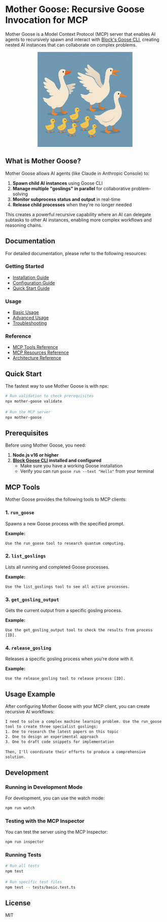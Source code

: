 # Mother Goose: Recursive Goose Invocation for MCP

Mother Goose is a Model Context Protocol (MCP) server that enables AI agents to recursively spawn and interact with [Block's Goose CLI](https://block.xyz/docs/goose), creating nested AI instances that can collaborate on complex problems.

<p align="center">
  <img src="./docs/goose.png" alt="Mother Goose Logo" width="300">
</p>

## What is Mother Goose?

Mother Goose allows AI agents (like Claude in Anthropic Console) to:

1. **Spawn child AI instances** using Goose CLI
2. **Manage multiple "goslings" in parallel** for collaborative problem-solving
3. **Monitor subprocess status and output** in real-time
4. **Release child processes** when they're no longer needed

This creates a powerful recursive capability where an AI can delegate subtasks to other AI instances, enabling more complex workflows and reasoning chains.

## Documentation

For detailed documentation, please refer to the following resources:

### Getting Started
- [Installation Guide](./docs/getting-started/installation.md)
- [Configuration Guide](./docs/getting-started/configuration.md)
- [Quick Start Guide](./docs/getting-started/quick-start.md)

### Usage
- [Basic Usage](./docs/usage/basic-usage.md)
- [Advanced Usage](./docs/usage/advanced-usage.md)
- [Troubleshooting](./docs/usage/troubleshooting.md)

### Reference
- [MCP Tools Reference](./docs/reference/tools.md)
- [MCP Resources Reference](./docs/reference/resources.md)
- [Architecture Reference](./docs/reference/architecture.md)

## Quick Start

The fastest way to use Mother Goose is with npx:

```bash
# Run validation to check prerequisites
npx mother-goose validate

# Run the MCP server
npx mother-goose
```

## Prerequisites

Before using Mother Goose, you need:

1. **Node.js v16 or higher**
2. **[Block Goose CLI](https://block.xyz/docs/goose) installed and configured**
   - Make sure you have a working Goose installation
   - Verify you can run `goose run --text "Hello"` from your terminal

## MCP Tools

Mother Goose provides the following tools to MCP clients:

### 1. `run_goose`

Spawns a new Goose process with the specified prompt.

**Example:**
```
Use the run_goose tool to research quantum computing.
```

### 2. `list_goslings`

Lists all running and completed Goose processes.

**Example:**
```
Use the list_goslings tool to see all active processes.
```

### 3. `get_gosling_output`

Gets the current output from a specific gosling process.

**Example:**
```
Use the get_gosling_output tool to check the results from process [ID].
```

### 4. `release_gosling`

Releases a specific gosling process when you're done with it.

**Example:**
```
Use the release_gosling tool to release process [ID].
```

## Usage Example

After configuring Mother Goose with your MCP client, you can create recursive AI workflows:

```
I need to solve a complex machine learning problem. Use the run_goose tool to create three specialist goslings:
1. One to research the latest papers on this topic
2. One to design an experimental approach
3. One to draft code snippets for implementation

Then, I'll coordinate their efforts to produce a comprehensive solution.
```

## Development

### Running in Development Mode

For development, you can use the watch mode:

```bash
npm run watch
```

### Testing with the MCP Inspector

You can test the server using the MCP Inspector:

```bash
npm run inspector
```

### Running Tests

```bash
# Run all tests
npm test

# Run specific test files
npm test -- tests/basic.test.ts
```

## License

MIT